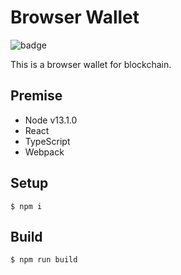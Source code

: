 # Browser Wallet
![badge](https://action-badges.now.sh/NoCtrlZ/browser-extention-wallet?action=test)  

This is a browser wallet for blockchain.
## Premise
- Node v13.1.0
- React
- TypeScript
- Webpack
## Setup
```
$ npm i
```
## Build
```
$ npm run build
```
